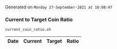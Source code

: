 Generated on `Monday 27-September-2021 at 16:08:47`

### Current to Target Coin Ratio
`current_coin_ratio.sh`

Date|Current|Target|Ratio
---|---|---|---
